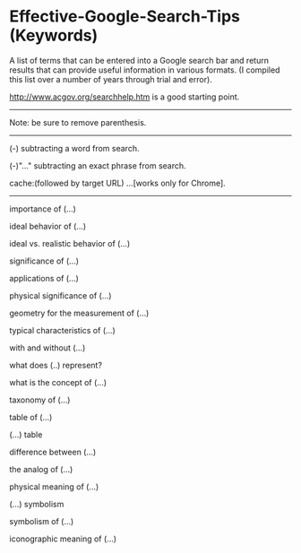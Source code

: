# Effective-Google-Search-Tips (Keywords)
A list of terms that can be entered into a Google search bar and return results that can provide useful information in various formats. (I compiled this list over a number of years through trial and error).


http://www.acgov.org/searchhelp.htm is a good starting point.

_________________________________________________________________________________________________________________________________________________________________

Note: be sure to remove parenthesis. 
_________________________________________________________________________________________________________________________________________________________________



(-) subtracting a word from search.

(-)"..." subtracting an exact phrase from search. 

cache:(followed by target URL) ...[works only for Chrome].

_________________________________________________________________________________________________________________________________________________________________


importance of (...)

ideal behavior of (...)

ideal vs. realistic behavior of  (...)

significance of (...)

applications of (...)

physical significance of (...)

geometry for the measurement of (...)

typical characteristics of (...)

with and without (...)

what does (..) represent?

what is the concept of (...)

taxonomy of (...)

table of (...)

(...) table

difference between (...)

the analog of (...)

physical meaning of (...)

(...) symbolism

symbolism of (...)

iconographic meaning of (...)
